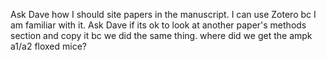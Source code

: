 Ask Dave how I should site papers in the manuscript. I can use Zotero bc I am familiar with it.
Ask Dave if its ok to look at another paper's methods section and copy it bc we did the same thing.
where did we get the ampk a1/a2 floxed mice?